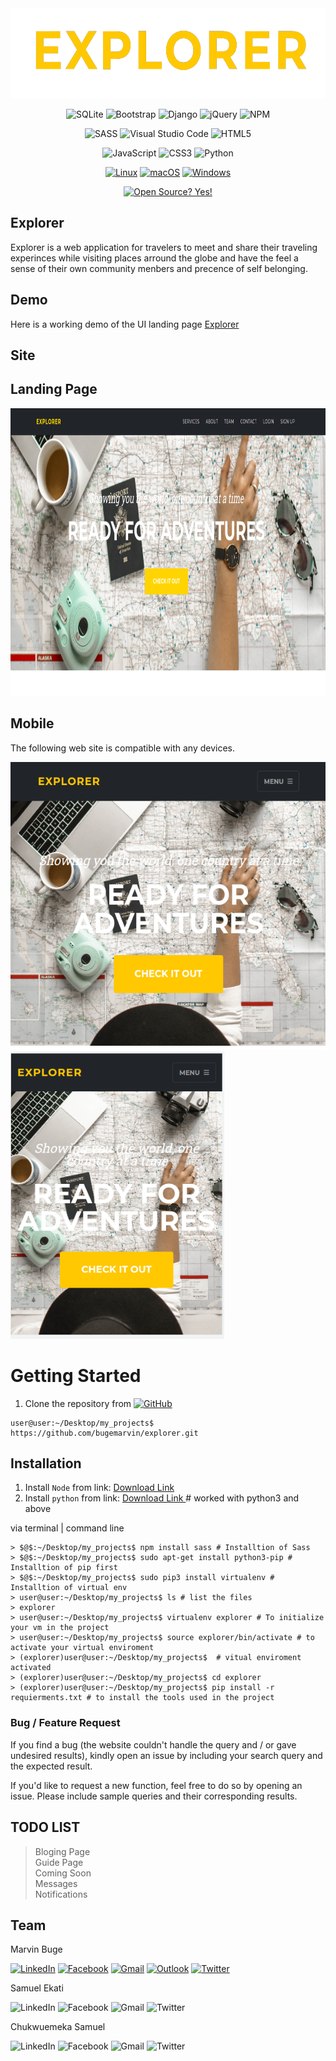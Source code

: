<div align="center">
<img src="/explorer/static/explorer/assets/img/logos-transperent.png"height="144px"/>

![SQLite](https://img.shields.io/badge/sqlite-%2307405e.svg?style=for-the-badge&logo=sqlite&logoColor=white)  ![Bootstrap](https://img.shields.io/badge/bootstrap-%23563D7C.svg?style=for-the-badge&logo=bootstrap&logoColor=white)  ![Django](https://img.shields.io/badge/django-%23092E20.svg?style=for-the-badge&logo=django&logoColor=white)  ![jQuery](https://img.shields.io/badge/jquery-%230769AD.svg?style=for-the-badge&logo=jquery&logoColor=white)  ![NPM](https://img.shields.io/badge/NPM-%23000000.svg?style=for-the-badge&logo=npm&logoColor=white)

![SASS](https://img.shields.io/badge/SASS-hotpink.svg?style=for-the-badge&logo=SASS&logoColor=white)  ![Visual Studio Code](https://img.shields.io/badge/Visual%20Studio%20Code-0078d7.svg?style=for-the-badge&logo=visual-studio-code&logoColor=white)  ![HTML5](https://img.shields.io/badge/html5-%23E34F26.svg?style=for-the-badge&logo=html5&logoColor=white)  

![JavaScript](https://img.shields.io/badge/javascript-%23323330.svg?style=for-the-badge&logo=javascript&logoColor=%23F7DF1E)  	![CSS3](https://img.shields.io/badge/css3-%231572B6.svg?style=for-the-badge&logo=css3&logoColor=white)  ![Python](https://img.shields.io/badge/python-3670A0?style=for-the-badge&logo=python&logoColor=ffdd54)

[![Linux](https://svgshare.com/i/Zhy.svg)](https://svgshare.com/i/Zhy.svg)  [![macOS](https://svgshare.com/i/ZjP.svg)](https://svgshare.com/i/ZjP.svg)  [![Windows](https://svgshare.com/i/ZhY.svg)](https://svgshare.com/i/ZhY.svg)

[![Open Source? Yes!](https://badgen.net/badge/Open%20Source%20%3F/Yes%21/blue?icon=github)](https://github.com/Naereen/badges/)

</div>

## Explorer

Explorer is a web application for travelers to meet and share their traveling experinces while visiting places arround the globe and have the feel a sense of their own community menbers and precence of self belonging.


## Demo

Here is a working demo of the UI landing page <a href="https://bugemarvin.github.io/explorer/" target="_blank">Explorer</a>

## Site

## Landing Page

<img src="/assets/Readme/image.png" width="1000px" height="460px" />

## Mobile

The following web site is compatible with any devices.

<img src="/assets/Readme/Moblie_landing-page.png" height="460px" />

<img src="/assets/Readme/Moblie_landing-page1.png" height="460px" />


# Getting Started

1. Clone the repository from  [![GitHub](https://badgen.net/badge/icon/github?icon=github&label)](https://github.com) 
  ```
  user@user:~/Desktop/my_projects$ https://github.com/bugemarvin/explorer.git
  ```

## Installation
1. Install `Node` from link: <a href="https://nodejs.org/en/download/"> Download Link </a>
2. Install `python` from link: <a href="https://nodejs.org/en/download/"> Download Link </a> # worked with python3 and above

via terminal | command line
  ```
  > $@$:~/Desktop/my_projects$ npm install sass # Installtion of Sass
  > $@$:~/Desktop/my_projects$ sudo apt-get install python3-pip # Installtion of pip first
  > $@$:~/Desktop/my_projects$ sudo pip3 install virtualenv # Installtion of virtual env
  > user@user:~/Desktop/my_projects$ ls # list the files
  > explorer
  > user@user:~/Desktop/my_projects$ virtualenv explorer # To initialize your vm in the project
  > user@user:~/Desktop/my_projects$ source explorer/bin/activate # to activate your virtual enviroment
  > (explorer)user@user:~/Desktop/my_projects$  # vitual enviroment activated
  > (explorer)user@user:~/Desktop/my_projects$ cd explorer 
  > (explorer)user@user:~/Desktop/my_projects$ pip install -r requierments.txt # to install the tools used in the project
  ```
### Bug / Feature Request
If you find a bug (the website couldn't handle the query and / or gave undesired results), kindly open an issue by including your search query and the expected result.

If you'd like to request a new function, feel free to do so by opening an issue. Please include sample queries and their corresponding results.

## TODO LIST

> Bloging Page\
> Guide Page\
> Coming Soon\
> Messages\
> Notifications

## Team

Marvin Buge

<a href="https://www.linkedin.com/in/marvin-kurland-29b799133/" target="_blank">![LinkedIn](https://img.shields.io/badge/linkedin-%230077B5.svg?style=for-the-badge&logo=linkedin&logoColor=white)</a>  <a href="https://www.facebook.com/marvin.buge" target="_blank">![Facebook](https://img.shields.io/badge/Facebook-%231877F2.svg?style=for-the-badge&logo=Facebook&logoColor=white)</a>  <a href="mailto:bugemarvin@gmailcom" target="_blank">![Gmail](https://img.shields.io/badge/Gmail-D14836?style=for-the-badge&logo=gmail&logoColor=white)</a>  <a href="mailto:bugemarvin@outlook.com">![Outlook](https://img.shields.io/badge/Microsoft_Outlook-0078D4?style=for-the-badge&logo=microsoft-outlook&logoColor=white)</a>  <a href="https://twitter.com/MarvinKurland" target="_blank">![Twitter](https://img.shields.io/badge/Twitter-%231DA1F2.svg?style=for-the-badge&logo=Twitter&logoColor=white)</a>

Samuel Ekati 

![LinkedIn](https://img.shields.io/badge/linkedin-%230077B5.svg?style=for-the-badge&logo=linkedin&logoColor=white)  ![Facebook](https://img.shields.io/badge/Facebook-%231877F2.svg?style=for-the-badge&logo=Facebook&logoColor=white)  ![Gmail](https://img.shields.io/badge/Gmail-D14836?style=for-the-badge&logo=gmail&logoColor=white)  ![Twitter](https://img.shields.io/badge/Twitter-%231DA1F2.svg?style=for-the-badge&logo=Twitter&logoColor=white)

Chukwuemeka Samuel

![LinkedIn](https://img.shields.io/badge/linkedin-%230077B5.svg?style=for-the-badge&logo=linkedin&logoColor=white)  ![Facebook](https://img.shields.io/badge/Facebook-%231877F2.svg?style=for-the-badge&logo=Facebook&logoColor=white)  ![Gmail](https://img.shields.io/badge/Gmail-D14836?style=for-the-badge&logo=gmail&logoColor=white)  ![Twitter](https://img.shields.io/badge/Twitter-%231DA1F2.svg?style=for-the-badge&logo=Twitter&logoColor=white)
